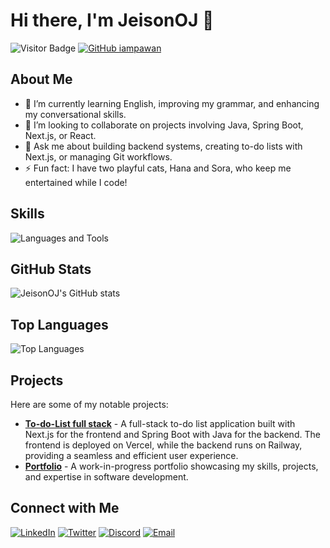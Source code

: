 # Hi there, I'm JeisonOJ 👋

![Visitor Badge](https://visitor-badge.laobi.icu/badge?page_id=JeisonOJ)  [![GitHub iampawan](https://img.shields.io/github/followers/JeisonOJ?label=follow&style=social)](https://github.com/JeisonOJ)


## About Me

- 🌱 I’m currently learning English, improving my grammar, and enhancing my conversational skills.
- 👯 I’m looking to collaborate on projects involving Java, Spring Boot, Next.js, or React.
- 💬 Ask me about building backend systems, creating to-do lists with Next.js, or managing Git workflows.
- ⚡ Fun fact: I have two playful cats, Hana and Sora, who keep me entertained while I code!

## Skills

![Languages and Tools](https://skillicons.dev/icons?i=python,java,javascript,html,css,react,nextjs,spring,nodejs,git,github,docker,linux,mysql,postgres,vscode)

## GitHub Stats

![JeisonOJ's GitHub stats](https://github-readme-stats.vercel.app/api?username=JeisonOJ&show_icons=true&theme=radical)

## Top Languages

![Top Languages](https://github-readme-stats.vercel.app/api/top-langs/?username=JeisonOJ&layout=compact&theme=radical)

## Projects

Here are some of my notable projects:

- [**To-do-List full stack**](https://github.com/JeisonOJ/to-do-fullstack-project) - A full-stack to-do list application built with Next.js for the frontend and Spring Boot with Java for the backend. The frontend is deployed on Vercel, while the backend runs on Railway, providing a seamless and efficient user experience.
- [**Portfolio**](https://github.com/JeisonOJ/Portfolio) - A work-in-progress portfolio showcasing my skills, projects, and expertise in software development.

## Connect with Me

[![LinkedIn](https://img.shields.io/badge/-LinkedIn-blue?style=flat&logo=Linkedin&logoColor=white)](https://www.linkedin.com/in/jeison-ortiz-jaramillo-639773219/)
[![Twitter](https://img.shields.io/badge/-Twitter-blue?style=flat&logo=Twitter&logoColor=white)](https://x.com/JeisonOJ)
[![Discord](https://img.shields.io/badge/-Discord-5865F2?style=flat&logo=Discord&logoColor=white)](https://discord.com/users/jason570)
[![Email](https://img.shields.io/badge/-Email-c14438?style=flat&logo=Gmail&logoColor=white)](mailto:jeisonortiz1516@gmail.com)
